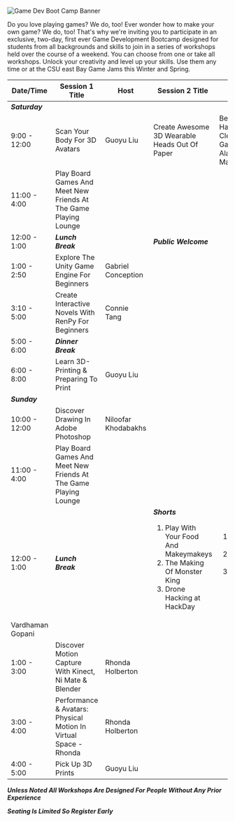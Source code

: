 ![Game Dev Boot Camp Banner](banner.png "Game Dev Boot Camp Banner")

Do you love playing games? We do, too! Ever wonder how to make your own game? We do, too! That's why we're inviting you to participate in an exclusive, two-day, first ever Game Development Bootcamp designed for students from all backgrounds and skills to join in a series of workshops held over the course of a weekend.  You can choose from one or take all workshops.  Unlock your creativity  and level up your skills. Use them any time or at the CSU east Bay Game Jams this Winter and Spring.


| Date/Time 	| Session 1 Title  	| Host 	| Session 2 Title 	|Host| Notes	|
|----|----|----|----|---|---|
| ***Saturday*** 	 |  	|  	|  	|  	|  	|
| 9:00 - 12:00 	   | Scan Your Body For 3D Avatars 	| Guoyu Liu 	|  	Create Awesome 3D Wearable Heads Out Of Paper 	| Benjamin Hawklyn & Clemente Garcia & Alaa Maghazil  	|  	|
| 11:00 - 4:00 	   | Play Board Games And Meet New Friends At The Game Playing Lounge  	|  	| |  	|
| 12:00 - 1:00 	   | ***Lunch Break*** 	|  	| ***Public Welcome***	|  	|
| 1:00 - 2:50 	    | Explore The Unity Game Engine For Beginners 	| Gabriel Conception 	|  	|  	|  	|
| 3:10 - 5:00 	    | Create Interactive Novels With RenPy For Beginners 	| Connie Tang 	|  	|  	|  	|
| 5:00 - 6:00      | ***Dinner Break***	|  	|  	|  	|  	|
| 6:00 - 8:00     	| Learn 3D-Printing	 & Preparing To Print 	| Guoyu Liu 	|  	|  	|  	|
| ***Sunday***	    |  	|  	|  	|  	|  	|
| 10:00 - 12:00   	| Discover Drawing In Adobe Photoshop | Niloofar Khodabakhs 	|  	|  	|  	|
| 11:00 - 4:00 	   | Play Board Games And Meet New Friends At The Game Playing Lounge  	|  	| |  	|
| 12:00 - 1:00 	   | ***Lunch Break*** 	|  	|  ***Shorts*** <Ol><Li>Play With Your Food And Makeymakeys</Li> <Li>The Making Of Monster King</Li><li>Drone Hacking at HackDay</li></Ol>	| <Ol><Li>Ian Pollock </Li><Li>Isaiah Johnson</Li><li>Nasser Alzakari and 
Vardhaman Gopani</li></Ol>	|  	|
| 1:00 - 3:00     	| Discover Motion Capture With Kinect, Ni Mate & Blender 	| Rhonda Holberton 	|  	|  	|  	|
| 3:00 - 4:00     	| Performance & Avatars: Physical Motion In Virtual Space - Rhonda 	| Rhonda Holberton 	|  	|  	|  	|
| 4:00 - 5:00 	    | Pick Up 3D Prints 	| Guoyu Liu 	|  	|  	|  	|

***Unless Noted All Workshops Are Designed For People Without Any Prior Experience***

***Seating Is Limited So Register Early***
